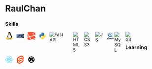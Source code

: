 # RaulChan

### Skills
<img align="left" alt="Linux" width="26px" src="https://github.com/devicons/devicon/blob/v2.14.0/icons/linux/linux-original.svg" style="padding-right:10px;" />
<img align="left" alt="PHP" width="26px" src="https://github.com/devicons/devicon/blob/v2.14.0/icons/php/php-original.svg" style="padding-right:10px;" />
<img align="left" alt="Laravel" width="26px" src="https://github.com/devicons/devicon/blob/v2.14.0/icons/laravel/laravel-plain.svg" style="padding-right:10px;" />
<img align="left" alt="Python" width="26px" src="https://github.com/devicons/devicon/blob/v2.14.0/icons/python/python-original.svg" style="padding-right:10px;" />
<img align="left" alt="Fast API" width="66px" src="https://fastapi.tiangolo.com/img/logo-margin/logo-teal.png" style="padding-right:10px;" />
<img align="left" alt="HTML5" width="26px" src="https://cdn.jsdelivr.net/gh/devicons/devicon/icons/html5/html5-original.svg" style="padding-right:10px;" />
<img align="left" alt="CSS3" width="26px" src="https://cdn.jsdelivr.net/gh/devicons/devicon/icons/css3/css3-original.svg" style="padding-right:10px;" />
<img align="left" alt="JS" width="26px" src="https://cdn.jsdelivr.net/gh/devicons/devicon/icons/javascript/javascript-original.svg" style="padding-right:10px;" />
<img align="left" alt="JQuery" width="26px" src="https://github.com/devicons/devicon/blob/v2.14.0/icons/jquery/jquery-original-wordmark.svg" />
<img align="left" alt="MySQL" width="26px" src="https://cdn.jsdelivr.net/gh/devicons/devicon/icons/mysql/mysql-original.svg" style="padding-right:10px;" />
<img align="left" alt="Git" width="26px" src="https://cdn.jsdelivr.net/gh/devicons/devicon/icons/git/git-original.svg" style="padding-right:10px;" />  
<br>

### Learning
<img align="left" alt="React" width="26px" src="https://github.com/devicons/devicon/blob/v2.14.0/icons/react/react-original.svg" style="padding-right:10px;">
<img align="left" alt="Svelte" width="26px" src="https://github.com/devicons/devicon/blob/v2.14.0/icons/svelte/svelte-original.svg" style="padding-right:10px;">
<img align="left" alt="Rust" width="26px" src="https://github.com/devicons/devicon/blob/v2.14.0/icons/rust/rust-plain.svg" style="padding-right:10px;">
